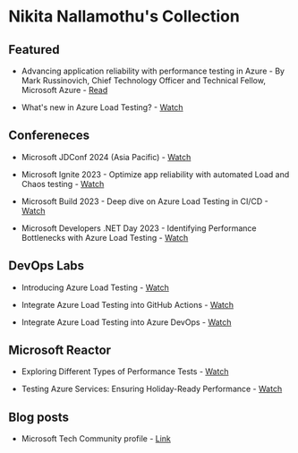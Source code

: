 # Nikita Nallamothu's Collection

## Featured

- Advancing application reliability with performance testing in Azure - By Mark Russinovich, Chief Technology Officer and Technical Fellow, Microsoft Azure - [Read](https://azure.microsoft.com/blog/advancing-application-reliability-with-performance-testing-in-azure/)

- What's new in Azure Load Testing? - [Watch](https://www.youtube.com/watch?v=oKSFrkSkcZo)

## Confereneces

- Microsoft JDConf 2024 (Asia Pacific) - [Watch](https://www.youtube.com/watch?v=m85dv53dsa4&t=10783s)

- Microsoft Ignite 2023 - Optimize app reliability with automated Load and Chaos testing - [Watch](https://ignite.microsoft.com/en-US/sessions/72ef2980-9b89-4c4e-8074-bf6dda7f2a80)

- Microsoft Build 2023 - Deep dive on Azure Load Testing in CI/CD - [Watch](https://www.youtube.com/watch?v=4jop6SMGnQs)

- Microsoft Developers .NET Day 2023 - Identifying Performance Bottlenecks with Azure Load Testing - [Watch](https://youtu.be/1KBptrzkWVw?si=7CYfF4QdScgEvAc5)

## DevOps Labs

- Introducing Azure Load Testing - [Watch](https://youtu.be/zoN7o5rQGLY?si=DQ4Y6m9Sk3_YK0wm)

- Integrate Azure Load Testing into GitHub Actions - [Watch](https://www.youtube.com/watch?v=URRCP2RnCAA)

- Integrate Azure Load Testing into Azure DevOps - [Watch](https://www.youtube.com/watch?v=zE5qg3YDYas)


## Microsoft Reactor

- Exploring Different Types of Performance Tests - [Watch](https://www.youtube.com/watch?v=vFodngB1kl0)

- Testing Azure Services: Ensuring Holiday-Ready Performance - [Watch](https://www.youtube.com/watch?v=NivkfQ6cVIU)


## Blog posts

- Microsoft Tech Community profile - [Link](https://techcommunity.microsoft.com/t5/user/viewprofilepage/user-id/1282451#profile)
